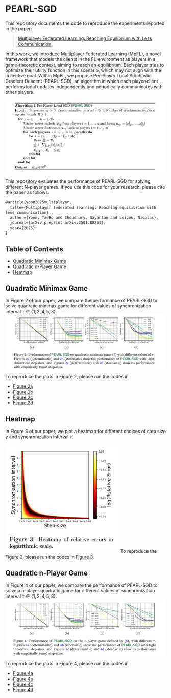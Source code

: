 # PEARL-SGD

This repository documents the code to reproduce the experiments reported in the paper:
> [Multiplayer Federated Learning: Reaching Equilibrium with Less Communication](https://arxiv.org/pdf/2501.08263?)

In this work, we introduce Multiplayer Federated Learning (MpFL), a novel framework that models the clients in the FL environment as players in a game-theoretic context, aiming to reach an equilibrium. Each player tries to optimize their utility function in this scenario, which may not align with the collective goal. Within MpFL, we propose Per-Player Local Stochastic Gradient Descent (PEARL-SGD), an algorithm in which each player/client performs local updates independently and periodically communicates with other players.

![Algorithm](images/algorithm.png)

This repository evaluates the performance of PEARL-SGD for solving different N-player games. If you use this code for your research, please cite the paper as follows:

```
@article{yoon2025multiplayer,
  title={Multiplayer federated learning: Reaching equilibrium with less communication},
  author={Yoon, TaeHo and Choudhury, Sayantan and Loizou, Nicolas},
  journal={arXiv preprint arXiv:2501.08263},
  year={2025}
}
```

## Table of Contents

<!--ts-->
   * [Quadratic Minimax Game](#quadratic-minimax-game)
   * [Quadratic n-Player Game](#quadratic-n-player-game)
   * [Heatmap](#heatmap)
<!--te-->

## Quadratic Minimax Game
In Figure 2 of our paper, we compare the performance of PEARL-SGD to solve quadratic minimax game for different values of synchronization interval $\tau \in \{ 1, 2, 4, 5, 8 \}$. 
![Quadratic Minimax Game](images/fig2.png)
To reproduce the plots in Figure 2, please run the codes in 
  - [Figure 2a](codes/QGv21.ipynb)
  - [Figure 2b](codes/QGv19.ipynb)
  - [Figure 2c](codes/QGv17.ipynb)
  - [Figure 2d](codes/QGv16.ipynb)

## Heatmap
In Figure 3 of our paper, we plot a heatmap for different choices of step size $\gamma$ and synchronization interval $\tau$. 

![Heatmap](images/heatmap.png)
To reproduce the Figure 3, please run the codes in [Figure 3](codes/QGdetv1.ipynb)
  
## Quadratic n-Player Game
In Figure 4 of our paper, we compare the performance of PEARL-SGD to solve a n-player quadratic game for different values of synchronization interval $\tau \in \{ 1, 2, 4, 5, 8 \}$. 
![Quadratic n-Player Game](images/fig4.png)
To reproduce the plots in Figure 4, please run the codes in 
  - [Figure 4a](codes/NPv8.ipynb)
  - [Figure 4b](codes/NPv3.ipynb)
  - [Figure 4c](codes/NPv10.ipynb)
  - [Figure 4d](codes/NPv6.ipynb)


